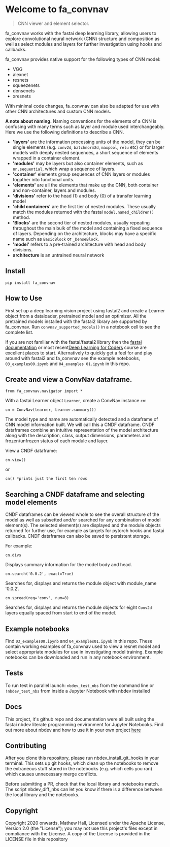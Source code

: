 # Welcome to fa_convnav
> CNN viewer and element selector.


fa_convnav works with the fastai deep learning library, allowing users to explore convolutional neural network (CNN)  structure and composition as well as select modules and layers for further investigation using hooks and callbacks.  

fa_convnav provides native support for the following types of CNN model: 

* VGG
* alexnet
* resnets
* squeezenets
* densenets
* xresnets

With minimal code changes, fa_convnav can also be adapted for use with other CNN architectures and custom CNN models.

**A note about naming.** Naming conventions for the elements of a CNN is confusing with many terms such as layer and module used interchangeably. Here we use the following definitions to describe a CNN. 


*   **'layers'** are the information processing units of the model, they can be single elements (e.g. `conv2d`, `batchnorm2d`, `maxpool`, `relu` etc) or for larger models with deeply nested sequences, a short sequence of elements wrapped in a container element. 
*   **'modules'** may be layers but also container elements, such as `nn.sequential`, which wrap a sequence of layers.
*   **'container'** elements group sequences of CNN layers or modules togather into functional units.
*   **'elements'** are all the elements that make up the CNN, both container and non-container,  layers and modules.
*  **'divisions'** refer to the head (1) and body (0)  of a transfer learning model
*  **'child containers'** are the first tier of nested modules. These usually match the modules returned with the fastai `model.named_children()` method. 
*   **'Blocks'** are the second tier of nested modules, usually repeating throughout the main bulk of the model and containing a fixed sequence of layers. Depending on the architecture, blocks may have a specific name such as `BasicBlock` or `_DenseBlock`.
*  **'model'** refers to a pre-trained architecture with head and body divisions. 
*  **architecture** is an untrained neural network


## Install


```
pip install fa_convnav
```


## How to Use



First set up a deep learning vision project using fastai2 and create a Learner object from a dataloader, pretrained model and an optimizer. All the pretrained models installed with the fastai2 library are supported by fa_convnav. Run `convnav_supported_models()` in a notebook cell to see the complete list. 

If you are not familiar with the fastai/fastai2 library then the [fastai documentation](https://dev.fast.ai/) or most recent[Deep Learning for Coders](https://course.fast.ai/index.html) course are excellent places to start. Alternatively to quickly get a feel for and play around with fastai2 and fa_convnav see the example notebooks, `03_examples00.ipynb` and `04_examples 01.ipynb` in this repo. 

## Create and view a ConvNav dataframe.

```
from fa_convnav.navigator import *
```

With a fastai Learner object `Learner`, create a ConvNav instance `cn`:

```
cn = ConvNav(learner, Learner.summary())
```

The model type and name are automatically detected and a dataframe of CNN model information built. We will call this a CNDF dataframe. CNDF dataframes combine an intuitive representation of the model architecture along with the description, class, output dimensions, parameters and frozen/unfrozen status of each module and layer.

View a CNDF dataframe:

```
cn.view()
```

or 

```
cn() *prints just the first ten rows
```  

## Searching a CNDF dataframe and selecting model elements

CNDF dataframes can be viewed whole to see the overall structure of the model as well as subsetted and/or searched for any combination of model element(s). The selected element(s) are displayed and the module objects returned for further use, for example as targets for pytorch hooks and fastai callbacks. CNDF dataframes can also be saved to persistent storage. 

For example:

```
cn.divs
```

Displays summary information for the model body and head. 

```
cn.search('0.0.2', exact=True)
```

Searches for, displays and returns the module object with module_name '0.0.2'. 

```
cn.spread(req='conv', num=8)
```
Searches for, displays and returns the module objects for eight `Conv2d` layers equally spaced from start to end of the model.



## Example notebooks


Find `03_examples00.ipynb` and `04_examples01.ipynb` in this repo. These contain working examples of fa_convnav used to view a resnet model and select appropriate modules for use in investigating model training. Example notebooks can be downloaded and run in any notebook environment. 

## Tests

To run test in parallel launch:
`nbdev_test_nbs` from the command line 
or
`!nbdev_test_nbs` from inside a Jupyter Notebook with nbdev installed

## Docs

This project, it's github repo and documentation were all built using the fastai nbdev literate programming environment for Jupyter Notebooks. Find out more about nbdev and how to use it in your own project [here](https://github.com/fastai/nbdev)

## Contributing

After you clone this repository, please run nbdev_install_git_hooks in your terminal. This sets up git hooks, which clean up the notebooks to remove the extraneous stuff stored in the notebooks (e.g. which cells you ran) which causes unnecessary merge conflicts.

Before submitting a PR, check that the local library and notebooks match. The script nbdev_diff_nbs can let you know if there is a difference between the local library and the notebooks.


## Copyright


Copyright 2020 onwards, Mathew Hall, Licensed under the Apache License, Version 2.0 (the "License"); you may not use this project's files except in compliance with the License. A copy of the License is provided in the LICENSE file in this repository
